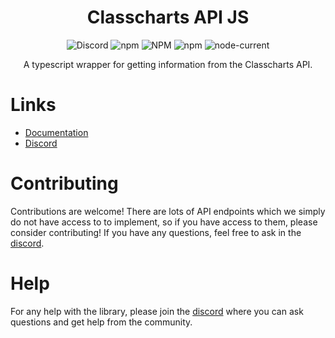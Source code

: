 <h1 align="center">Classcharts API JS</h1>
<div align="center">
<img alt="Discord" src="https://img.shields.io/discord/918103752068726855">
 <img alt="npm" src="https://img.shields.io/npm/dm/classcharts-api">
 <img alt="NPM" src="https://img.shields.io/npm/l/classcharts-api">
 <img alt="npm" src="https://img.shields.io/npm/v/classcharts-api">
 <img alt="node-current" src="https://img.shields.io/node/v/classcharts-api">
</div>

<p align="center">A typescript wrapper for getting information from the Classcharts API.</p>

# Links

- [Documentation](https://classchartsapi.github.io/classcharts-api-js/)
- [Discord](https://discord.gg/DTcwugcgZ2)

# Contributing

Contributions are welcome! There are lots of API endpoints which we simply do
not have access to to implement, so if you have access to them, please consider
contributing! If you have any questions, feel free to ask in the
[discord](https://discord.gg/DTcwugcgZ2).

# Help

For any help with the library, please join the
[discord](https://discord.gg/DTcwugcgZ2) where you can ask questions and get
help from the community.
